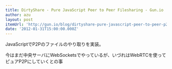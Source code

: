 ```yaml
---
title: DirtyShare - Pure JavaScript Peer to Peer Filesharing - Gun.io
author: azu
layout: post
itemUrl: 'http://gun.io/blog/dirtyshare-pure-javascript-peer-to-peer-p2p-file-sharing-nodejs-socketio'
date: '2012-01-31T15:00:00.000Z'
---
```

JavaScriptでP2Pのファイルのやり取りを実装。

今はまだ中央サーバにWebSocketsでやっているが、いづれはWebRTCを使ってピュアP2Pにしていくとの事
